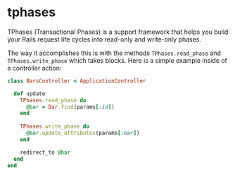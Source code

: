 tphases
=======

TPhases (Transactional Phases) is a support framework that helps you build your Rails request life cycles into read-only and write-only phases.

The way it accomplishes this is with the methods `TPhases.read_phase` and `TPhases.write_phase` which takes blocks.  Here is a simple example inside of a controller action:

```ruby
class BarsController < ApplicationController

  def update
    TPhases.read_phase do
      @bar = Bar.find(params[:id])
    end
    
    TPhases.write_phase do
      @bar.update_attributes(params[:bar])
    end

    redirect_to @bar
  end
end
```